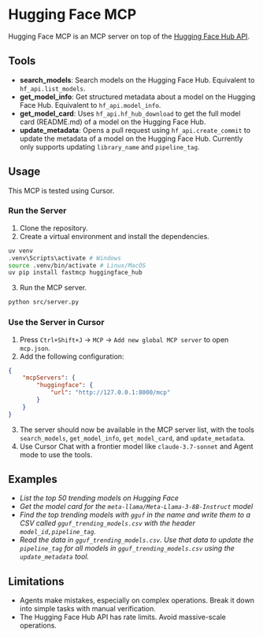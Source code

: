 # Hugging Face MCP

Hugging Face MCP is an MCP server on top of the [Hugging Face Hub API](https://huggingface.co/docs/huggingface_hub/v0.31.2/package_reference/hf_api).

## Tools

-   **search_models**: Search models on the Hugging Face Hub. Equivalent to `hf_api.list_models`.
-   **get_model_info**: Get structured metadata about a model on the Hugging Face Hub. Equivalent to `hf_api.model_info`.
-   **get_model_card**: Uses `hf_api.hf_hub_download` to get the full model card (README.md) of a model on the Hugging Face Hub.
-   **update_metadata**: Opens a pull request using `hf_api.create_commit` to update the metadata of a model on the Hugging Face Hub. Currently only supports updating `library_name` and `pipeline_tag`.

## Usage

This MCP is tested using Cursor.

### Run the Server

1. Clone the repository.
2. Create a virtual environment and install the dependencies.

```bash
uv venv
.venv\Scripts\activate # Windows
source .venv/bin/activate # Linux/MacOS
uv pip install fastmcp huggingface_hub
```

3. Run the MCP server.

```bash
python src/server.py
```

### Use the Server in Cursor

1. Press `Ctrl+Shift+J` -> `MCP` -> `Add new global MCP server` to open `mcp.json`.
2. Add the following configuration:

```json
{
    "mcpServers": {
        "huggingface": {
            "url": "http://127.0.0.1:8000/mcp"
        }
    }
}
```

3. The server should now be available in the MCP server list, with the tools `search_models`, `get_model_info`, `get_model_card`, and `update_metadata`.
4. Use Cursor Chat with a frontier model like `claude-3.7-sonnet` and Agent mode to use the tools.

## Examples

-   _List the top 50 trending models on Hugging Face_
-   _Get the model card for the `meta-llama/Meta-Llama-3-8B-Instruct` model_
-   _Find the top trending models with `gguf` in the name and write them to a CSV called `gguf_trending_models.csv` with the header `model_id,pipeline_tag`._
-   _Read the data in `gguf_trending_models.csv`. Use that data to update the `pipeline_tag` for all models in `gguf_trending_models.csv` using the `update_metadata` tool._

## Limitations

-   Agents make mistakes, especially on complex operations. Break it down into simple tasks with manual verification.
-   The Hugging Face Hub API has rate limits. Avoid massive-scale operations.
